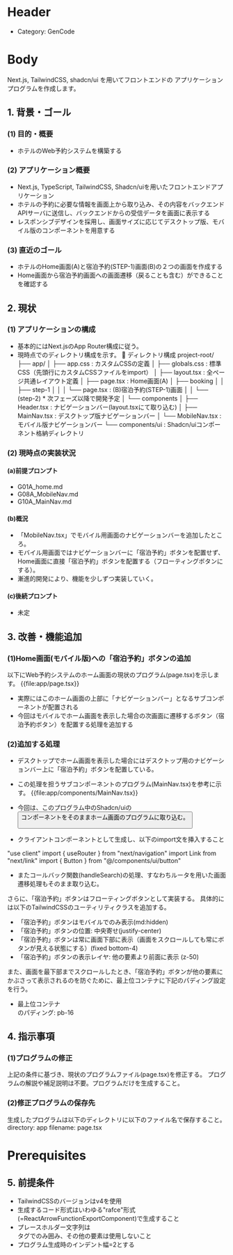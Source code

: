 # Header
- Category: GenCode

# Body
Next.js, TailwindCSS, shadcn/ui を用いてフロントエンドの
アプリケーションプログラムを作成します。

## 1. 背景・ゴール
### (1) 目的・概要
- ホテルのWeb予約システムを構築する

### (2) アプリケーション概要
- Next.js, TypeScript, TailwindCSS, Shadcn/uiを用いたフロントエンドアプリケーション
- ホテルの予約に必要な情報を画面上から取り込み、その内容をバックエンドAPIサーバに送信し、バックエンドからの受信データを画面に表示する
- レスポンシブデザインを採用し、画面サイズに応じてデスクトップ版、モバイル版のコンポーネントを用意する

### (3) 直近のゴール
- ホテルのHome画面(A)と宿泊予約(STEP-1)画面(B)の２つの画面を作成する
- Home画面から宿泊予約画面への画面遷移（戻ることも含む）ができることを確認する

## 2. 現状
### (1) アプリケーションの構成
- 基本的にはNext.jsのApp Router構成に従う。
- 現時点でのディレクトリ構成を示す。
    📁 ディレクトリ構成
    project-root/
    ├── app/
    │   ├── app.css : カスタムCSSの定義
    │   ├── globals.css : 標準CSS（先頭行にカスタムCSSファイルをimport）
    │   ├── layout.tsx : 全ページ共通レイアウト定義
    │   ├── page.tsx : Home画面(A)
    │   ├── booking
    │   │   ├── step-1
    │   │   │   └── page.tsx : (B)宿泊予約(STEP-1)画面
    │   │   └── (step-2)  * 次フェーズ以降で開発予定
    │   └── components
    │       ├── Header.tsx : ナビゲーションバー(layout.tsxにて取り込む)
    │       ├── MainNav.tsx : デスクトップ版ナビゲーションバー
    │       └── MobileNav.tsx : モバイル版ナビゲーションバー
    └── components/ui : Shadcn/uiコンポーネント格納ディレクトリ

### (2) 現時点の実装状況
#### (a)前提プロンプト
- G01A_home.md
- G08A_MobileNav.md
- G10A_MainNav.md

#### (b)概況
- 「MobileNav.tsx」でモバイル用画面のナビゲーションバーを追加したところ。
- モバイル用画面ではナビゲーションバーに「宿泊予約」ボタンを配置せず、Home画面に直接「宿泊予約」ボタンを配置する（フローティングボタンにする）。
- 漸進的開発により、機能を少しずつ実装していく。

#### (c)後続プロンプト
- 未定

## 3. 改善・機能追加
### (1)Home画面(モバイル版)への「宿泊予約」ボタンの追加
以下にWeb予約システムのホーム画面の現状のプログラム(page.tsx)を示します。
{{file:app/page.tsx}}

- 実際にはこのホーム画面の上部に「ナビゲーションバー」となるサブコンポーネントが配置される
- 今回はモバイルでホーム画面を表示した場合の次画面に遷移するボタン（宿泊予約ボタン）を配置する処理を追加する

### (2)追加する処理
- デスクトップでホーム画面を表示した場合にはデスクトップ用のナビゲーションバー上に「宿泊予約」ボタンを配置している。
- この処理を担うサブコンポーネントのプログラム(MainNav.tsx)を参考に示す。
{{file:app/components/MainNav.tsx}}

- 今回は、このプログラム中のShadcn/uiの<Button>コンポーネントをそのままホーム画面のプログラムに取り込む。
- クライアントコンポーネントとして生成し、以下のimport文を挿入すること

"use client"
import { useRouter } from "next/navigation"
import Link from "next/link"
import { Button } from "@/components/ui/button"

- またコールバック関数(handleSearch)の処理、すなわちルータを用いた画面遷移処理もそのまま取り込む。

さらに、「宿泊予約」ボタンはフローティングボタンとして実装する。
具体的には以下のTailwindCSSのユーティリティクラスを追加する。
- 「宿泊予約」ボタンはモバイルでのみ表示(md:hidden)
- 「宿泊予約」ボタンの位置: 中央寄せ(justify-center)
- 「宿泊予約」ボタンは常に画面下部に表示（画面をスクロールしても常にボタンが見える状態にする）(fixed bottom-4)
- 「宿泊予約」ボタンの表示レイヤ: 他の要素より前面に表示 (z-50)

また、画面を最下部までスクロールしたとき、「宿泊予約」ボタンが他の要素にかぶさって表示されるのを防ぐために、最上位コンテナに下記のパディング設定を行う。
- 最上位コンテナ<div>のパディング: pb-16

## 4. 指示事項

### (1)プログラムの修正
上記の条件に基づき、現状のプログラムファイル(page.tsx)を修正する。
プログラムの解説や補足説明は不要。プログラムだけを生成すること。

### (2)修正プログラムの保存先
生成したプログラムは以下のディレクトリに以下のファイル名で保存すること。
directory: app
filename: page.tsx

# Prerequisites

## 5. 前提条件
- TailwindCSSのバージョンはv4を使用
- 生成するコード形式はいわゆる"rafce"形式(=ReactArrowFunctionExportComponent)で生成すること
- プレースホルダー文字列は<div>タグでのみ囲み、その他の要素は使用しないこと
- プログラム生成時のインデント幅=2とする

